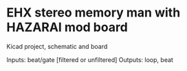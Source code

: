 EHX stereo memory man with HAZARAI mod board
========

Kicad project, schematic and board

Inputs: beat/gate [filtered or unfiltered]
Outputs: loop, beat
